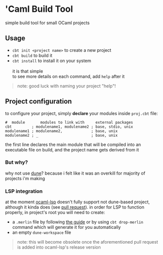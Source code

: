 # 'Caml Build Tool
simple build tool for small OCaml projects

## Usage
- `cbt init <project name>` to create a new project
- `cbt build` to build it
- `cbt install` to install it on your system<br><br>
it is that simple<br>
to see more details on each command, add `help` after it
> note: good luck with naming your project "help"!

## Project configuration
to configure your project, simply **declare** your modules inside `proj.cbt` file:
```
#  module       modules to link with     external packages
cbt         ; modulename1, modulename2 ; base, stdio, unix
modulename1 ; modulename2,             ; base, unix
modulename2 ; _                        ; base, unix
```
the first line declares the main module that will be compiled into an executable file on build, and the project name gets derived from it

### But why?
why not use [dune](https://github.com/ocaml/dune)? because i felt like it was an overkill for majority of projects i'm making

### LSP integration
at the moment [ocaml-lsp](https://github.com/ocaml/ocaml-lsp) doesn't fully support not dune-based project, although it kinda does (see [pull request](https://github.com/ocaml/ocaml-lsp/pull/1173)). in order for LSP to function properly, in project's root you will need to create:
- a `.merlin` file by following [the guide](https://github.com/ocaml/merlin/wiki/Project-configuration) or by using `cbt drop-merlin` command which will generate it for you automatically
- an empty `dune-workspace` file
> note: this will become obsolete once the aforementioned pull request is added into ocaml-lsp's release version
